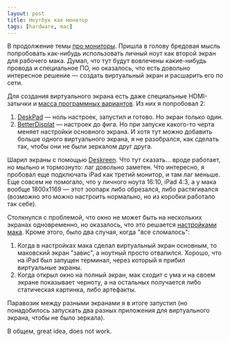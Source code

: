 ```yaml
---
layout: post
title: Ноутбук как монитор
tags: [hardware, mac]
---
```

В продолжение темы [про мониторы](/2023/10/24/multiple-displays.html). Пришла в голову бредовая мысль попробовать как-нибудь использовать личный ноут как второй экран для рабочего мака. Думал, что тут будут вовлечены какие-нибудь провода и специальное ПО, но оказалось, что есть довольно интересное решение — создать виртуальный экран и расшарить его по сети.

Для создания виртуального экрана есть даже специальные HDMI-затычки и [масса программных вариантов](https://github.com/pavlobu/deskreen/discussions/86). Из них я попробовал 2:
1. [DeskPad](https://github.com/Stengo/DeskPad) — ноль настроек, запустил и готово. Но экран только один.
2. [BetterDisplat](https://github.com/waydabber/BetterDisplay) — настроек до фига. Но при запуске какого-то черта меняет настройки основного экрана. И хотя тут можно добавить больше одного виртуального экрана, я не разобрался, как сделать так, чтобы они не были зеркалом друг друга.

Шарил экраны с помощью [Deskreen](https://github.com/pavlobu/deskreen). Что тут сказать... вроде работает, но мыльно и тормознуто: лаг довольно заметен. Что интересно, я пробовал еще подключать iPad как третий монитор, и там лаг меньше. Еще совсем не помогало, что у личного ноута 16:10, iPad 4:3, а у мака вообще
1800x1169 — этот зоопарк либо обрезался, либо растягивался (возможно это можно настроить нормально, но из коробки работало так себе).
 
Столкнулся с проблемой, что окно не может быть на нескольких экранах одновременно, но оказалось, что это решается [настройками мака](https://forums.macrumors.com/threads/can-a-window-span-multiple-monitors.2374491/). Кроме этого, было два случая, когда "все сломалось": 
1. Когда в настройках мака сделал виртуальный экран основным, то маковский экран "завис", а ноутный просто отвалился. Хорошо, что на iPad был запущен терминал, через который я прибил виртуальные экраны.
2. Когда открыл окно на полный экран, мак сходит с ума и на своем экране показывает черноту, а на остальных получается либо статическая картинка, либо артефакты. 

Паравозик между разными экранами я в итоге запустил (но понадобилось запускать два разных приложения для виртуального экрана, чтобы не было зеркала).

В общем, great idea, does not work.

